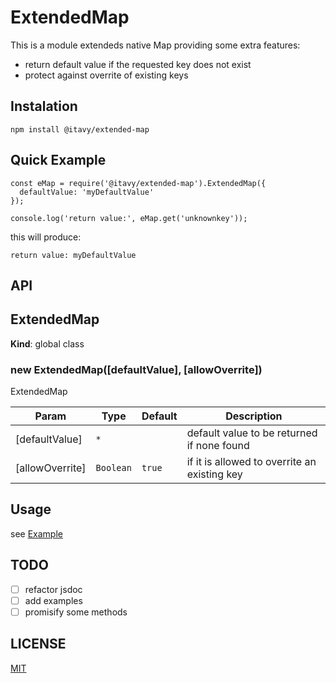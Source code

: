 # ExtendedMap

This is a module extendeds native Map providing some extra features:

- return default value if the requested key does not exist
- protect against overrite of existing keys

## Instalation

```
npm install @itavy/extended-map
```

## Quick Example
```
const eMap = require('@itavy/extended-map').ExtendedMap({
  defaultValue: 'myDefaultValue'
});

console.log('return value:', eMap.get('unknownkey'));
```
this will produce:
```
return value: myDefaultValue
```

## API
<a name="ExtendedMap"></a>

## ExtendedMap
**Kind**: global class  
<a name="new_ExtendedMap_new"></a>

### new ExtendedMap([defaultValue], [allowOverrite])
ExtendedMap


| Param | Type | Default | Description |
| --- | --- | --- | --- |
| [defaultValue] | <code>\*</code> |  | default value to be returned if none found |
| [allowOverrite] | <code>Boolean</code> | <code>true</code> | if it is allowed to overrite an existing key |


## Usage

see [Example](https://github.com/itavy/extended-map/blob/master/examples/example.js)

## TODO
- [ ] refactor jsdoc
- [ ] add examples
- [ ] promisify some methods

## LICENSE

[MIT](https://github.com/itavy/extended-map/blob/master/LICENSE.md)
